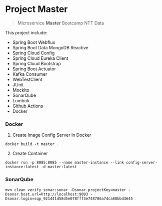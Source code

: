 # Project Master
> Microservice **Master** Bootcamp NTT Data

This project include:
- Spring Boot Webflux
- Spring Boot Data MongoDB Reactive
- Spring Cloud Config
- Spring Cloud Eureka Client
- Spring Cloud Bootstrap
- Spring Boot Actuator
- Kafka Consumer
- WebTestClient
- JUnit
- Mockito
- SonarQube
- Lombok
- Github Actions
- Docker

### Docker

1. Create Image Config Server in Docker
```  
docker build -t master .
```

2. Create Container

```
docker run -p 8085:8085 --name master-instance --link config-server-instance:latest -d master:latest
```

### SonarQube

```
mvn clean verify sonar:sonar -Dsonar.projectKey=master -Dsonar.host.url=http://localhost:9093 -Dsonar.login=sqp_921441d58d5e078fff3e748786a74ca80bbd3645
```